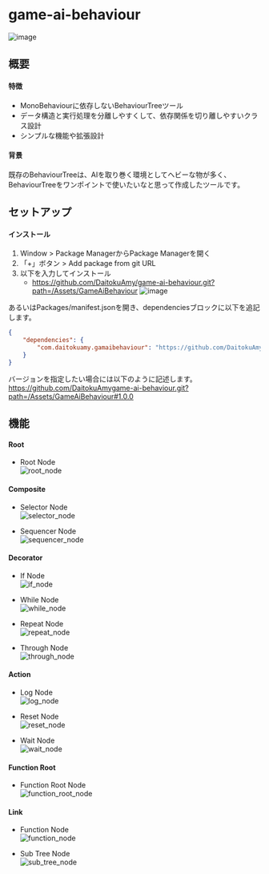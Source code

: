 # game-ai-behaviour
![image](https://user-images.githubusercontent.com/6957962/212475238-3cf6ddfe-6304-4c3b-9b17-27be8459fcc9.png)
## 概要
#### 特徴
* MonoBehaviourに依存しないBehaviourTreeツール
* データ構造と実行処理を分離しやすくして、依存関係を切り離しやすいクラス設計
* シンプルな機能や拡張設計
#### 背景
既存のBehaviourTreeは、AIを取り巻く環境としてヘビーな物が多く、BehaviourTreeをワンポイントで使いたいなと思って作成したツールです。
## セットアップ
#### インストール
1. Window > Package ManagerからPackage Managerを開く
2. 「+」ボタン > Add package from git URL
3. 以下を入力してインストール
   * https://github.com/DaitokuAmy/game-ai-behaviour.git?path=/Assets/GameAiBehaviour
   ![image](https://user-images.githubusercontent.com/6957962/209446846-c9b35922-d8cb-4ba3-961b-52a81515c808.png)

あるいはPackages/manifest.jsonを開き、dependenciesブロックに以下を追記します。
```json
{
    "dependencies": {
        "com.daitokuamy.gamaibehaviour": "https://github.com/DaitokuAmy/game-ai-behaviour.git?path=/Assets/GameAiBehaviour"
    }
}
```
バージョンを指定したい場合には以下のように記述します。  
https://github.com/DaitokuAmygame-ai-behaviour.git?path=/Assets/GameAiBehaviour#1.0.0
## 機能
#### Root
* Root Node  
![root_node](https://user-images.githubusercontent.com/6957962/212528550-d828bee6-d619-4493-93d1-00a64157b9d0.jpg)

#### Composite
* Selector Node  
![selector_node](https://user-images.githubusercontent.com/6957962/212528596-fff170a3-109d-4cb5-b7a9-587e9b7a37c3.jpg)

* Sequencer Node  
![sequencer_node](https://user-images.githubusercontent.com/6957962/212528605-244271cd-c36a-4d17-a810-b73203eee5d8.jpg)

#### Decorator
* If Node  
![if_node](https://user-images.githubusercontent.com/6957962/212528619-c481ef71-2c6e-4e1f-98f5-e49ecfd52ef2.jpg)

* While Node  
![while_node](https://user-images.githubusercontent.com/6957962/212528622-a559864e-dbd1-4eee-a1c4-34834c03b45c.jpg)

* Repeat Node  
![repeat_node](https://user-images.githubusercontent.com/6957962/212528629-f5bca380-0584-4140-98bd-945bd059e4c5.jpg)

* Through Node  
![through_node](https://user-images.githubusercontent.com/6957962/212528639-834a5d1a-5026-41bd-a83e-dfbad9f04da6.jpg)

#### Action
* Log Node  
![log_node](https://user-images.githubusercontent.com/6957962/212528664-e759e37d-cda5-4243-9147-8827c328e508.jpg)

* Reset Node  
![reset_node](https://user-images.githubusercontent.com/6957962/212528674-aea1b816-b201-4f33-b8ec-90e93ee27004.jpg)

* Wait Node  
![wait_node](https://user-images.githubusercontent.com/6957962/212528678-de3b5dfe-fcde-4d49-9247-541388259c3c.jpg)

#### Function Root
* Function Root Node  
![function_root_node](https://user-images.githubusercontent.com/6957962/212528686-29b21c48-ef4a-46fd-aa0a-ce1c34cd6098.jpg)

#### Link
* Function Node  
![function_node](https://user-images.githubusercontent.com/6957962/212528700-c6faabfd-e505-4a69-a256-1750a12cd788.jpg)

* Sub Tree Node  
![sub_tree_node](https://user-images.githubusercontent.com/6957962/212528696-cd976a75-7dc6-4d3a-adbd-276336e44a11.jpg)
